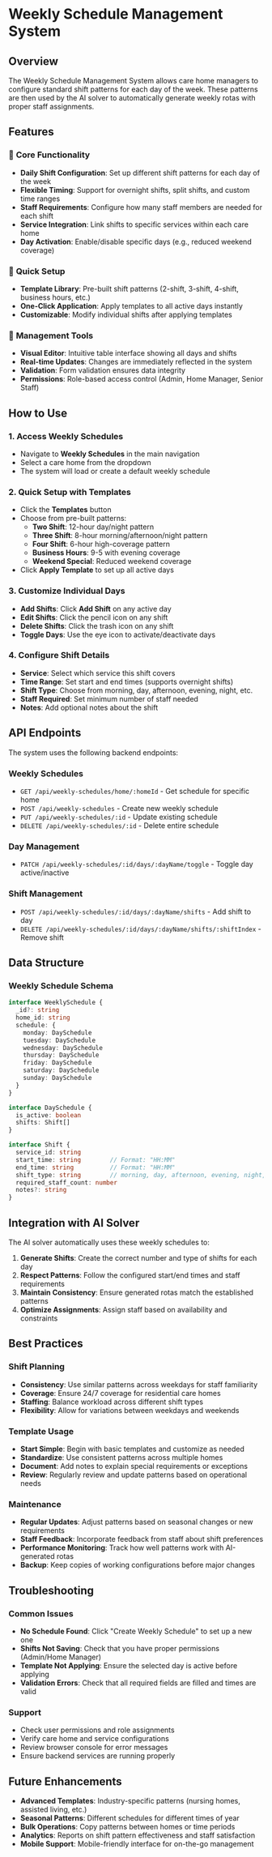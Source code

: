 # Weekly Schedule Management System

## Overview

The Weekly Schedule Management System allows care home managers to configure standard shift patterns for each day of the week. These patterns are then used by the AI solver to automatically generate weekly rotas with proper staff assignments.

## Features

### 🎯 **Core Functionality**
- **Daily Shift Configuration**: Set up different shift patterns for each day of the week
- **Flexible Timing**: Support for overnight shifts, split shifts, and custom time ranges
- **Staff Requirements**: Configure how many staff members are needed for each shift
- **Service Integration**: Link shifts to specific services within each care home
- **Day Activation**: Enable/disable specific days (e.g., reduced weekend coverage)

### 🚀 **Quick Setup**
- **Template Library**: Pre-built shift patterns (2-shift, 3-shift, 4-shift, business hours, etc.)
- **One-Click Application**: Apply templates to all active days instantly
- **Customizable**: Modify individual shifts after applying templates

### 🔧 **Management Tools**
- **Visual Editor**: Intuitive table interface showing all days and shifts
- **Real-time Updates**: Changes are immediately reflected in the system
- **Validation**: Form validation ensures data integrity
- **Permissions**: Role-based access control (Admin, Home Manager, Senior Staff)

## How to Use

### 1. **Access Weekly Schedules**
- Navigate to **Weekly Schedules** in the main navigation
- Select a care home from the dropdown
- The system will load or create a default weekly schedule

### 2. **Quick Setup with Templates**
- Click the **Templates** button
- Choose from pre-built patterns:
  - **Two Shift**: 12-hour day/night pattern
  - **Three Shift**: 8-hour morning/afternoon/night pattern
  - **Four Shift**: 6-hour high-coverage pattern
  - **Business Hours**: 9-5 with evening coverage
  - **Weekend Special**: Reduced weekend coverage
- Click **Apply Template** to set up all active days

### 3. **Customize Individual Days**
- **Add Shifts**: Click **Add Shift** on any active day
- **Edit Shifts**: Click the pencil icon on any shift
- **Delete Shifts**: Click the trash icon on any shift
- **Toggle Days**: Use the eye icon to activate/deactivate days

### 4. **Configure Shift Details**
- **Service**: Select which service this shift covers
- **Time Range**: Set start and end times (supports overnight shifts)
- **Shift Type**: Choose from morning, day, afternoon, evening, night, etc.
- **Staff Required**: Set minimum number of staff needed
- **Notes**: Add optional notes about the shift

## API Endpoints

The system uses the following backend endpoints:

### **Weekly Schedules**
- `GET /api/weekly-schedules/home/:homeId` - Get schedule for specific home
- `POST /api/weekly-schedules` - Create new weekly schedule
- `PUT /api/weekly-schedules/:id` - Update existing schedule
- `DELETE /api/weekly-schedules/:id` - Delete entire schedule

### **Day Management**
- `PATCH /api/weekly-schedules/:id/days/:dayName/toggle` - Toggle day active/inactive

### **Shift Management**
- `POST /api/weekly-schedules/:id/days/:dayName/shifts` - Add shift to day
- `DELETE /api/weekly-schedules/:id/days/:dayName/shifts/:shiftIndex` - Remove shift

## Data Structure

### **Weekly Schedule Schema**
```typescript
interface WeeklySchedule {
  _id?: string
  home_id: string
  schedule: {
    monday: DaySchedule
    tuesday: DaySchedule
    wednesday: DaySchedule
    thursday: DaySchedule
    friday: DaySchedule
    saturday: DaySchedule
    sunday: DaySchedule
  }
}

interface DaySchedule {
  is_active: boolean
  shifts: Shift[]
}

interface Shift {
  service_id: string
  start_time: string        // Format: "HH:MM"
  end_time: string          // Format: "HH:MM"
  shift_type: string        // morning, day, afternoon, evening, night, etc.
  required_staff_count: number
  notes?: string
}
```

## Integration with AI Solver

The AI solver automatically uses these weekly schedules to:

1. **Generate Shifts**: Create the correct number and type of shifts for each day
2. **Respect Patterns**: Follow the configured start/end times and staff requirements
3. **Maintain Consistency**: Ensure generated rotas match the established patterns
4. **Optimize Assignments**: Assign staff based on availability and constraints

## Best Practices

### **Shift Planning**
- **Consistency**: Use similar patterns across weekdays for staff familiarity
- **Coverage**: Ensure 24/7 coverage for residential care homes
- **Staffing**: Balance workload across different shift types
- **Flexibility**: Allow for variations between weekdays and weekends

### **Template Usage**
- **Start Simple**: Begin with basic templates and customize as needed
- **Standardize**: Use consistent patterns across multiple homes
- **Document**: Add notes to explain special requirements or exceptions
- **Review**: Regularly review and update patterns based on operational needs

### **Maintenance**
- **Regular Updates**: Adjust patterns based on seasonal changes or new requirements
- **Staff Feedback**: Incorporate feedback from staff about shift preferences
- **Performance Monitoring**: Track how well patterns work with AI-generated rotas
- **Backup**: Keep copies of working configurations before major changes

## Troubleshooting

### **Common Issues**
- **No Schedule Found**: Click "Create Weekly Schedule" to set up a new one
- **Shifts Not Saving**: Check that you have proper permissions (Admin/Home Manager)
- **Template Not Applying**: Ensure the selected day is active before applying
- **Validation Errors**: Check that all required fields are filled and times are valid

### **Support**
- Check user permissions and role assignments
- Verify care home and service configurations
- Review browser console for error messages
- Ensure backend services are running properly

## Future Enhancements

- **Advanced Templates**: Industry-specific patterns (nursing homes, assisted living, etc.)
- **Seasonal Patterns**: Different schedules for different times of year
- **Bulk Operations**: Copy patterns between homes or time periods
- **Analytics**: Reports on shift pattern effectiveness and staff satisfaction
- **Mobile Support**: Mobile-friendly interface for on-the-go management
